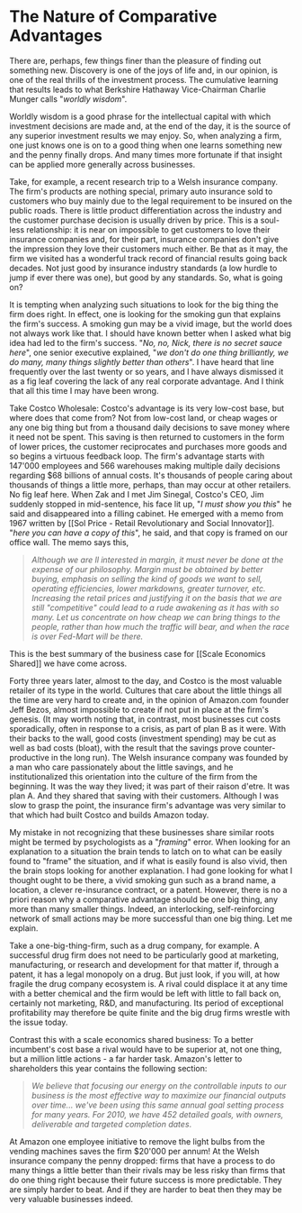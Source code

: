 # The Nature of Comparative Advantages

There are, perhaps, few things finer than the pleasure of finding out something new. Discovery is one of the joys of life and, in our opinion, is one of the real thrills of the investment process. The cumulative learning that results leads to what Berkshire Hathaway Vice-Chairman Charlie Munger calls "*worldly wisdom*".

Worldly wisdom is a good phrase for the intellectual capital with which investment decisions are made and, at the end of the day, it is the source of any superior investment results we may enjoy. So, when analyzing a firm, one just knows one is on to a good thing when one learns something new and the penny finally drops. And many times more fortunate if that insight can be applied more generally across businesses.

Take, for example, a recent research trip to a Welsh insurance company. The firm's products are nothing special, primary auto insurance sold to customers who buy mainly due to the legal requirement to be insured on the public roads. There is little product differentiation across the industry and the customer purchase decision is usually driven by price. This is a soul-less relationship: it is near on impossible to get customers to love their insurance companies and, for their part, insurance companies don't give the impression they love their customers much either. Be that as it may, the firm we visited has a wonderful track record of financial results going back decades. Not just good by insurance industry standards (a low hurdle to jump if ever there was one), but good by any standards. So, what is going on?

It is tempting when analyzing such situations to look for the big thing the firm does right. In effect, one is looking for the smoking gun that explains the firm's success. A smoking gun may be a vivid image, but the world does not always work like that. I should have known better when I asked what big idea had led to the firm's success. "*No, no, Nick, there is no secret sauce here*", one senior executive explained, "*we don't do one thing brilliantly, we do many, many things slightly better than others*". I have heard that line frequently over the last twenty or so years, and I have always dismissed it as a fig leaf covering the lack of any real corporate advantage. And I think that all this time I may have been wrong.

Take Costco Wholesale: Costco's advantage is its very low-cost base, but where does that come from? Not from low-cost land, or cheap wages or any one big thing but from a thousand daily decisions to save money where it need not be spent. This saving is then returned to customers in the form of lower prices, the customer reciprocates and purchases more goods and so begins a virtuous feedback loop. The firm's advantage starts with 147'000 employees and 566 warehouses making multiple daily decisions regarding $68 billions of annual costs. It's thousands of people caring about thousands of things a little more, perhaps, than may occur at other retailers. No fig leaf here. When Zak and I met Jim Sinegal, Costco's CEO, Jim suddenly stopped in mid-sentence, his face lit up, "*I must show you this*" he said and disappeared into a filling cabinet. He emerged with a memo from 1967 written by [[Sol Price - Retail Revolutionary and Social Innovator]]. "*here you can have a copy of this*", he said, and that copy is framed on our office wall. The memo says this, 

>*Although we are ll interested in margin, it must never be done at the expense of our philosophy. Margin must be obtained by better buying, emphasis on selling the kind of goods we want to sell, operating efficiencies, lower markdowns, greater turnover, etc. Increasing the retail prices and justifying it on the basis that we are still "competitive" could lead to a rude awakening as it has with so many. Let us concentrate on how cheap we can bring things to the people, rather than how much the traffic will bear, and when the race is over Fed-Mart will be there.* 

This is the best summary of the business case for [[Scale Economics Shared]] we have come across.

Forty three years later, almost to the day, and Costco is the most valuable retailer of its type in the world. Cultures that care about the little things all the time are very hard to create and, in the opinion of Amazon.com founder Jeff Bezos, almost impossible to create if not put in place at the firm's genesis. (It may worth noting that, in contrast, most businesses cut costs sporadically, often in response to a crisis, as part of plan B as it were. With their backs to the wall, good costs (investment spending) may be cut as well as bad costs (bloat), with the result that the savings prove counter-productive in the long run). The Welsh insurance company was founded by a man who care passionately about the little savings, and he institutionalized this orientation into the culture of the firm from the beginning. It was the way they lived; it was part of their raison d'etre. It was plan A. And they shared that saving with their customers. Although I was slow to grasp the point, the insurance firm's advantage was very similar to that which had built Costco and builds Amazon today.

My mistake in not recognizing that these businesses share similar roots might be termed by psychologists as a "*framing*" error. When looking for an explanation to a situation the brain tends to latch on to what can be easily found to "frame" the situation, and if what is easily found is also vivid, then the brain stops looking for another explanation. I had gone looking for what I thought ought to be there, a vivid smoking gun such as a brand name, a location, a clever re-insurance contract, or a patent. However, there is no a priori reason why a comparative advantage should be one big thing, any more than many smaller things. Indeed, an interlocking, self-reinforcing network of small actions may be more successful than one big thing. Let me explain.

Take a one-big-thing-firm, such as a drug company, for example. A successful drug firm does not need to be particularly good at marketing, manufacturing, or research and development for that matter if, through a patent, it has a legal monopoly on a drug. But just look, if you will, at how fragile the drug company ecosystem is. A rival could displace it at any time with a better chemical and the firm would be left with little to fall back on, certainly not marketing, R&D, and manufacturing. Its period of exceptional profitability may therefore be quite finite and the big drug firms wrestle with the issue today.

Contrast this with a scale economics shared business: To a better incumbent's cost base a rival would have to be superior at, not one thing, but a million little actions - a far harder task. Amazon's letter to shareholders this year contains the following section:

>*We believe that focusing our energy on the controllable inputs to our business is the most effective way to maximize our financial outputs over time... we've been using this same annual goal setting process for many years. For 2010, we have 452 detailed goals, with owners, deliverable and targeted completion dates*.


At Amazon one employee initiative to remove the light bulbs from the vending machines saves the firm $20'000 per annum! At the Welsh insurance company the penny dropped: firms that have a process to do many things a little better than their rivals may be less risky than firms that do one thing right because their future success is more predictable. They are simply harder to beat. And if they are harder to beat then they may be very valuable businesses indeed.
